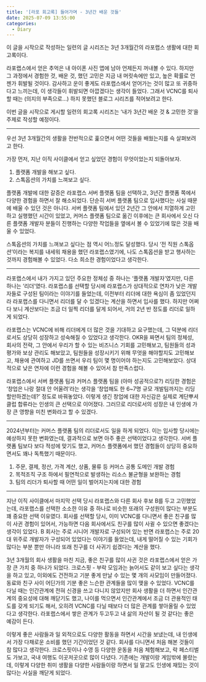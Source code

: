```yaml
---
title: '[라포 회고록] 들어가며 - 3년간 배운 것들'
date: 2025-07-09 13:55:00
categories:
  - Diary
---
```



이 글을 시작으로 작성하는 일련의 글 시리즈는 3년 3개월간의 라포랩스 생활에 대한 회고록이다.


라포랩스에서 얻은 추억은 내 아이폰 사진 앱에 남아 언제든지 꺼내볼 수 있다. 하지만 그 과정에서 경험한 것, 배운 것, 했던 고민은 지금 내 머릿속에만 있고, 높은 확률로 언젠가 휘발될 것이다. 감사하고 운이 좋게도 라포랩스에서 얻어가는 것이 많고 또 귀중하다고 느끼는데, 이 생각들이 휘발되면 아깝겠다는 생각이 들었다. 그래서 VCNC를 퇴사할 때는 (의지의 부족으로…) 하지 못했던 블로그 시리즈를 적어보려고 한다.


이번 글을 시작으로 게시할 일련의 회고록 시리즈는 ‘내가 3년간 배운 것 & 고민한 것’을 주제로 작성할 예정이다.


---


우선 3년 3개월간의 생활을 전반적으로 훑으면서 어떤 것들을 배웠는지를 슥 살펴보려고 한다.


가장 먼저, 지난 이직 사이클에서 얻고 싶었던 경험이 무엇이었는지 되돌아보자.

1. 플랫폼 개발을 해보고 싶다.
2. 스톡옵션의 가치를 느껴보고 싶다.

플랫폼 개발에 대한 갈증은 라포랩스 서버 플랫폼 팀을 선택하고, 3년간 플랫폼 쪽에서 다양한 경험을 하면서 잘 해소되었다. 단순히 서버 플랫폼 팀으로 입사했다는 사실 때문에 배울 수 있던 것은 아니다. 서버 플랫폼 팀에서 있던 2년간 그 안에서 치열하게 고민하고 실행했던 시간이 있었고, 커머스 플랫폼 팀으로 옮긴 이후에는 큰 회사에서 오신 다른 플랫폼 개발자 분들이 진행하는 다양한 작업들을 옆에서 볼 수 있었기에 많은 것을 배울 수 있었다.


스톡옵션의 가치를 느껴보고 싶다는 점 역시 어느정도 달성했다. 당시 ‘전 직원 스톡옵션’이라는 복지를 내세워 채용을 했던 라포랩스였기에, 나도 스톡옵션을 받고 행사하는 것까지 경험해볼 수 있었다. 다소 희소한 경험이었다고 생각한다.


---


라포랩스에서 내가 가지고 있던 주요한 정체성 중 하나는 ‘플랫폼 개발자’였지만, 다른 하나는 ‘리더’였다. 라포랩스를 선택할 당시에 라포랩스가 상대적으로 연차가 낮은 개발자들로 구성된 팀이라는 이야기를 들었는데, 이전부터 리더에 대한 욕심이 좀 있었던지라 라포랩스를 다니면서 리더를 달 수 있겠다는 계산을 하면서 입사를 했다. 하지만 어쩌다 보니 계산보다는 조금 더 일찍 리더를 달게 되어서, 거의 2년 반 정도를 리더로 일하게 되었다.


라포랩스는 VCNC에 비해 리더에게 더 많은 것을 기대하고 요구했는데, 그 덕분에 리더로서도 상당히 성장하고 성숙해질 수 있었다고 생각한다. OKR을 짜면서 팀의 정체성, 회사의 전략, 그 안에서 우리가 할 수 있는 비즈니스 기회를 고민해보고, 팀원들의 성과 평가와 보상 관리도 해보았고, 팀원들을 성장시키기 위해 무엇을 해야할지도 고민해보고, 채용에 관여하고 JD를 쓰면서 우리 팀이 몇 명이어야 하는지도 고민해보았다. 상대적으로 낮은 연차에 이런 경험을 해볼 수 있어서 참 만족스럽다.


라포랩스에서 서버 플랫폼 팀과 커머스 플랫폼 팀을 (아마 성공적으로?) 리딩한 경험은 ‘창업은 나랑 절대 안 어울려’라는 생각을 ‘창업해도 한 6~7명 규모 개발팀까지는 리딩 할만하겠는데?’ 정도로 바꿔놓았다. 이렇게 생긴 창업에 대한 자신감은 실제로 계단뿌셔클럽 합류라는 인생의 큰 선택으로 이어졌다. 그러므로 리더로서의 성장은 내 인생에 가장 큰 영향을 미친 변화라고 할 수 있겠다. 


---


2024년부터는 커머스 플랫폼 팀의 리더로서도 일을 하게 되었다. 이는 입사할 당시에는 예상하지 못한 변화였는데, 결과적으로 보면 아주 좋은 선택이었다고 생각한다. 서버 플랫폼 팀보다 보다 적성에 맞기도 했고, 커머스 플랫폼에서 했던 경험들이 상당히 중요하면서도 꽤나 독특했기 때문이다.

1. 주문, 결제, 정산, 가격 계산, 상품, 물류 등 커머스 공통 도메인 개발 경험
2. 목적조직 구조 하에서 필연적으로 발생하는 리소스 불균형을 보완하는 경험
3. 팀의 리더가 퇴사할 때 어떤 일이 벌어지는지에 대한 경험

---


지난 이직 사이클에서 마지막 선택 당시 라포랩스와 다른 회사 후보 B를 두고 고민했었는데, 라포랩스를 선택한 소소한 이유 중 하나로 비슷한 또래의 구성원이 많다는 부분도 꽤 중요한 선택 이유였다. 회사를 선택할 당시, 이미 VCNC를 다니면서 좋은 친구를 많이 사귄 경험이 있어서, 가능하면 다음 회사에서도 친구를 많이 사귈 수 있으면 좋겠다는 생각이 있었다. B 회사는 주로 시니어 개발자로 구성되어 있는 반면 라포랩스는 주로 20대 위주로 개발자가 구성되어 있었다는 이야기를 들었는데, 내게 떨어질 수 있는 기회가 많다는 부분 뿐만 아니라 또래 친구를 더 사귀기 쉽겠다는 계산을 했다.


3년 3개월의 회사 생활을 마친 지금, 좋은 친구를 많이 사귄 것은 라포랩스에서 얻은 가장 큰 가치 중 하나가 되었다. 크로스핏 - 부락 모임과는 늙어서도 같이 보고 싶다는 생각을 하고 있고, 이외에도 건전하고 기분 좋게 만날 수 있는 몇 개의 사모임이 만들어졌다. 동료와 친구 사이 어딘가의 기분 좋은 느슨한 관계들을 많이 맺을 수 있었다. VCNC를 다닐 때는 인간관계에 전혀 신경을 쓰고 다니지 않았지만 회사 생활을 더 하면서 인간관계의 중요성에 대해 깨닫기도 했고, 나이를 먹으면서 인간관계에서 조금 더 관용적인 태도를 갖게 되기도 해서, 오히려 VCNC를 다닐 때보다 더 많은 관계를 쌓아올릴 수 있었다고 생각한다. 라포랩스에서 쌓은 관계가 두고두고 내 삶의 자산이 될 것 같다는 좋은 예감이 든다.


이렇게 좋은 사람들과 일 외적으로도 다양한 활동을 하면서 시간을 보냈는데, 내 인생에서 가장 다채로운 소비를 했던 기간이었던 것 같다. 회사를 다니면서 처음 해본 것들이 참 많다고 생각한다. 크로스핏이나 수영 등 다양한 운동을 처음 체험해보고, 락 페스티벌도 가보고, 국내 여행도 이곳저곳으로 많이 다녔다. 기존에는 개발이랑 게임밖에 몰랐는데, 이렇게 다양한 취미 생활을 다양한 사람들이랑 하면서 일 말고도 인생에 재밌는 것이 많다는 사실을 깨닫게 되었다.

